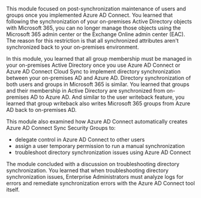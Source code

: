 This module focused on post-synchronization maintenance of users and groups once you implemented Azure AD Connect. You learned that following the synchronization of your on-premises Active Directory objects with Microsoft 365, you can no longer manage those objects using the Microsoft 365 admin center or the Exchange Online admin center (EAC). The reason for this restriction is that all synchronized attributes aren't synchronized back to your on-premises environment.

In this module, you learned that all group membership must be managed in your on-premises Active Directory once you use Azure AD Connect or Azure AD Connect Cloud Sync to implement directory synchronization between your on-premises AD and Azure AD. Directory synchronization of both users and groups in Microsoft 365 is similar. You learned that groups and their membership in Active Directory are synchronized from on-premises AD to Azure AD. And similar to the user writeback feature, you learned that group writeback also writes Microsoft 365 groups from Azure AD back to on-premises AD.

This module also examined how Azure AD Connect automatically creates Azure AD Connect Sync Security Groups to:

 -  delegate control in Azure AD Connect to other users
 -  assign a user temporary permission to run a manual synchronization
 -  troubleshoot directory synchronization issues using Azure AD Connect

The module concluded with a discussion on troubleshooting directory synchronization. You learned that when troubleshooting directory synchronization issues, Enterprise Administrators must analyze logs for errors and remediate synchronization errors with the Azure AD Connect tool itself.
